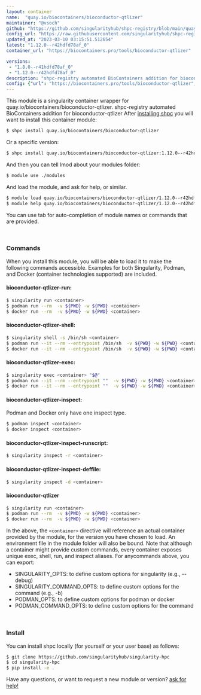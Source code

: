 ```yaml
---
layout: container
name:  "quay.io/biocontainers/bioconductor-qtlizer"
maintainer: "@vsoch"
github: "https://github.com/singularityhub/shpc-registry/blob/main/quay.io/biocontainers/bioconductor-qtlizer/container.yaml"
config_url: "https://raw.githubusercontent.com/singularityhub/shpc-registry/main/quay.io/biocontainers/bioconductor-qtlizer/container.yaml"
updated_at: "2023-03-10 03:15:51.512654"
latest: "1.12.0--r42hdfd78af_0"
container_url: "https://biocontainers.pro/tools/bioconductor-qtlizer"

versions:
 - "1.8.0--r41hdfd78af_0"
 - "1.12.0--r42hdfd78af_0"
description: "shpc-registry automated BioContainers addition for bioconductor-qtlizer"
config: {"url": "https://biocontainers.pro/tools/bioconductor-qtlizer", "maintainer": "@vsoch", "description": "shpc-registry automated BioContainers addition for bioconductor-qtlizer", "latest": {"1.12.0--r42hdfd78af_0": "sha256:402960c277f20b68e619060160dca88ec63a1b0ac1b789bce4ed0bbef35a2090"}, "tags": {"1.8.0--r41hdfd78af_0": "sha256:a893b9d21599406216f06313fd1a3a33c4c7ad1d493c39f03632cbb57d031b14", "1.12.0--r42hdfd78af_0": "sha256:402960c277f20b68e619060160dca88ec63a1b0ac1b789bce4ed0bbef35a2090"}, "docker": "quay.io/biocontainers/bioconductor-qtlizer"}
---
```


This module is a singularity container wrapper for quay.io/biocontainers/bioconductor-qtlizer.
shpc-registry automated BioContainers addition for bioconductor-qtlizer
After [installing shpc](#install) you will want to install this container module:


```bash
$ shpc install quay.io/biocontainers/bioconductor-qtlizer
```

Or a specific version:

```bash
$ shpc install quay.io/biocontainers/bioconductor-qtlizer:1.12.0--r42hdfd78af_0
```

And then you can tell lmod about your modules folder:

```bash
$ module use ./modules
```

And load the module, and ask for help, or similar.

```bash
$ module load quay.io/biocontainers/bioconductor-qtlizer/1.12.0--r42hdfd78af_0
$ module help quay.io/biocontainers/bioconductor-qtlizer/1.12.0--r42hdfd78af_0
```

You can use tab for auto-completion of module names or commands that are provided.

<br>

### Commands

When you install this module, you will be able to load it to make the following commands accessible.
Examples for both Singularity, Podman, and Docker (container technologies supported) are included.

#### bioconductor-qtlizer-run:

```bash
$ singularity run <container>
$ podman run --rm  -v ${PWD} -w ${PWD} <container>
$ docker run --rm  -v ${PWD} -w ${PWD} <container>
```

#### bioconductor-qtlizer-shell:

```bash
$ singularity shell -s /bin/sh <container>
$ podman run --it --rm --entrypoint /bin/sh  -v ${PWD} -w ${PWD} <container>
$ docker run --it --rm --entrypoint /bin/sh  -v ${PWD} -w ${PWD} <container>
```

#### bioconductor-qtlizer-exec:

```bash
$ singularity exec <container> "$@"
$ podman run --it --rm --entrypoint ""  -v ${PWD} -w ${PWD} <container> "$@"
$ docker run --it --rm --entrypoint ""  -v ${PWD} -w ${PWD} <container> "$@"
```

#### bioconductor-qtlizer-inspect:

Podman and Docker only have one inspect type.

```bash
$ podman inspect <container>
$ docker inspect <container>
```

#### bioconductor-qtlizer-inspect-runscript:

```bash
$ singularity inspect -r <container>
```

#### bioconductor-qtlizer-inspect-deffile:

```bash
$ singularity inspect -d <container>
```



#### bioconductor-qtlizer

```bash
$ singularity run <container>
$ podman run --rm  -v ${PWD} -w ${PWD} <container>
$ docker run --rm  -v ${PWD} -w ${PWD} <container>
```


In the above, the `<container>` directive will reference an actual container provided
by the module, for the version you have chosen to load. An environment file in the
module folder will also be bound. Note that although a container
might provide custom commands, every container exposes unique exec, shell, run, and
inspect aliases. For anycommands above, you can export:

 - SINGULARITY_OPTS: to define custom options for singularity (e.g., --debug)
 - SINGULARITY_COMMAND_OPTS: to define custom options for the command (e.g., -b)
 - PODMAN_OPTS: to define custom options for podman or docker
 - PODMAN_COMMAND_OPTS: to define custom options for the command

<br>

### Install

You can install shpc locally (for yourself or your user base) as follows:

```bash
$ git clone https://github.com/singularityhub/singularity-hpc
$ cd singularity-hpc
$ pip install -e .
```

Have any questions, or want to request a new module or version? [ask for help!](https://github.com/singularityhub/singularity-hpc/issues)